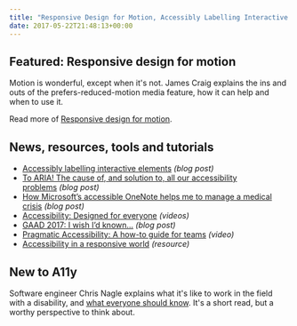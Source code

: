 ```yaml
---
title: "Responsive Design for Motion, Accessibly Labelling Interactive Elements, Accessibility: A How-To Guide for Teams and More"
date: 2017-05-22T21:48:13+00:00
---
```


## Featured: Responsive design for motion

Motion is wonderful, except when it's not. James Craig explains the ins and outs of the prefers-reduced-motion media feature, how it can help and when to use it.

Read more of [Responsive design for motion](https://webkit.org/blog/7551/responsive-design-for-motion/).

## News, resources, tools and tutorials

* [Accessibly labelling interactive elements](https://hiddedevries.nl/en/blog/2017-05-05-accessibly-labelling-interactive-elements) _(blog post)_
* [To ARIA! The cause of, and solution to, all our accessibility problems](http://webaim.org/blog/aria-cause-solution/) _(blog post)_
* [How Microsoft’s accessible OneNote helps me to manage a medical crisis](http://steve.sawczyn.com/how-microsofts-accessible-onenote-helps-me-to-manage-a-medical-crisis/) _(blog post)_
* [Accessibility: Designed for everyone](https://www.youtube.com/playlist?list=PLHFlHpPjgk7307LVoFKonAqq616WCzif7) _(videos)_
* [GAAD 2017: I wish I’d known…](https://www.paciellogroup.com/blog/2017/05/gaad-2017-i-wish-id-known/) _(blog post)_
* [Pragmatic Accessibility: A how-to guide for teams](https://www.youtube.com/watch?v=A5XzoDT37iM) _(video)_
* [Accessibility in a responsive world](https://www.filamentgroup.com/lab/accessibility-funka.html) _(resource)_

## New to A11y

Software engineer Chris Nagle explains what it's like to work in the field with a disability, and [what everyone should know](http://www.businessinsider.com/inmoji-chris-nagel-visually-impaired-programmer-interview-2017-4). It's a short read, but a worthy perspective to think about.